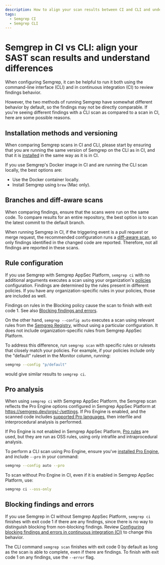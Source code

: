 ```yaml
---
description: How to align your scan results between CI and CLI and understand differences in behavior.
tags:
  - Semgrep CI
  - Semgrep CLI
---
```


# Semgrep in CI vs CLI: align your SAST scan results and understand differences

When configuring Semgrep, it can be helpful to run it both using the command-line interface (CLI) and in continuous integration (CI) to review findings behavior.

However, the two methods of running Semgrep have somewhat different behavior by default, so the findings may not be directly comparable. If you're seeing different findings with a CLI scan as compared to a scan in CI, here are some possible reasons.

## Installation methods and versioning

When comparing Semgrep scans in CI and CLI, please start by ensuring that you are running the same version of Semgrep on the CLI as in CI, and that it is [installed](/docs/getting-started/#installing-and-running-semgrep-locally) in the same way as it is in CI.

If you use Semgrep's Docker image in CI and are running the CLI scan locally, the best options are:

* Use the Docker container locally.
* Install Semgrep using `brew` (Mac only).

## Branches and diff-aware scans

When comparing findings, ensure that the scans were run on the same code. To compare results for an entire repository, the best option is to scan the latest commit to the default branch.

When running Semgrep in CI, if the triggering event is a pull request or merge request, the recommended configuration runs a [diff-aware scan](/docs/semgrep-ci/running-semgrep-ci-with-semgrep-appsec-platform/#diff-aware-scanning), so only findings identified in the changed code are reported. Therefore, not all findings are reported in these scans.

## Rule configuration

If you use Semgrep with Semgrep AppSec Platform, `semgrep ci` with no additional arguments executes a scan using your organization's [policies](/docs/semgrep-code/policies) configuration. Findings are determined by the rules present in different policies. If you have any organization-specific rules in your policies, those are included as well.

Findings on rules in the Blocking policy cause the scan to finish with exit code 1. See also [Blocking findings and errors](#blocking-findings-and-errors).

On the other hand, `semgrep --config auto` executes a scan using relevant rules from the [Semgrep Registry](https://semgrep.dev/explore), without using a particular configuration. It does not include organization-specific rules from Semgrep AppSec Platform.

To address this difference, run `semgrep scan` with specific rules or rulesets that closely match your policies. For example, if your policies include only the "default" ruleset in the Monitor column, running:

```bash
semgrep --config "p/default"
```

would give similar results to `semgrep ci`.

## Pro analysis

When using `semgrep ci` with Semgrep AppSec Platform, the Semgrep scan reflects the Pro Engine options configured in Semgrep AppSec Platform at https://semgrep.dev/orgs/-/settings. If Pro Engine is enabled, and the scanned code includes [supported Pro languages](/docs/supported-languages/#semgrep-pro-engine), then interfile and interprocedural analysis is performed.

If Pro Engine is not enabled in Semgrep AppSec Platform, [Pro rules](/docs/semgrep-code/pro-rules) are used, but they are run as OSS rules, using only intrafile and intraprocedural analysis.

To perform a CLI scan using Pro Engine, ensure you've [installed Pro Engine](/docs/semgrep-code/semgrep-pro-engine-intro/#installing-semgrep-pro-engine-in-cli), and include `--pro` in your command:

```bash
semgrep --config auto --pro
```

To scan without Pro Engine in CI, even if it is enabled in Semgrep AppSec Platform, use:

```bash
semgrep ci --oss-only
```

## Blocking findings and errors

If you use Semgrep in CI without Semgrep AppSec Platform, `semgrep ci` finishes with exit code 1 if there are any findings, since there is no way to distinguish blocking from non-blocking findings. Review [Configuring blocking findings and errors in continuous integration (CI)](/docs/semgrep-ci/configuring-blocking-and-errors-in-ci) to change this behavior.

The CLI command `semgrep scan` finishes with exit code 0 by default as long as the scan is able to complete, even if there are findings. To finish with exit code 1 on any findings, use the `--error` flag.
